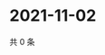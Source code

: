 # 2021-11-02

共 0 条

<!-- BEGIN WEIBO -->
<!-- 最后更新时间 Tue Nov 02 2021 21:20:15 GMT+0800 (China Standard Time) -->

<!-- END WEIBO -->
